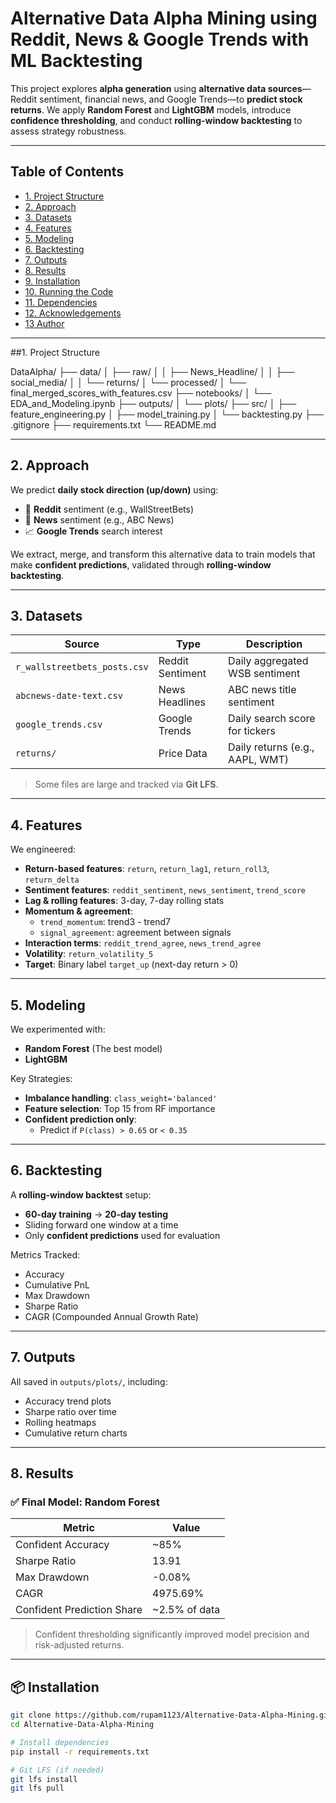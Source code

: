 #  Alternative Data Alpha Mining using Reddit, News & Google Trends with ML Backtesting

This project explores **alpha generation** using **alternative data sources**—Reddit sentiment, financial news, and Google Trends—to **predict stock returns**. We apply **Random Forest** and **LightGBM** models, introduce **confidence thresholding**, and conduct **rolling-window backtesting** to assess strategy robustness.

---

##  Table of Contents

- [1. Project Structure](#-project-structure)
- [2. Approach](#-approach)
- [3. Datasets](#️-datasets)
- [4. Features](#️-features)
- [5. Modeling](#-modeling)
- [6. Backtesting](#-backtesting)
- [7. Outputs](#-outputs)
- [8. Results](#-results)
- [9. Installation](#-installation)
- [10. Running the Code](#-running-the-code)
- [11. Dependencies](#-dependencies)
- [12. Acknowledgements](#-acknowledgements)
- [13 Author](#-author)

---

##1.  Project Structure

DataAlpha/
├── data/
│ ├── raw/
│ │ ├── News_Headline/
│ │ ├── social_media/
│ │ └── returns/
│ └── processed/
│ └── final_merged_scores_with_features.csv
├── notebooks/
│ └── EDA_and_Modeling.ipynb
├── outputs/
│ └── plots/
├── src/
│ ├── feature_engineering.py
│ ├── model_training.py
│ └── backtesting.py
├── .gitignore
├── requirements.txt
└── README.md


---

## 2. Approach

We predict **daily stock direction (up/down)** using:

- 🧵 **Reddit** sentiment (e.g., WallStreetBets)
- 📰 **News** sentiment (e.g., ABC News)
- 📈 **Google Trends** search interest

We extract, merge, and transform this alternative data to train models that make **confident predictions**, validated through **rolling-window backtesting**.

---

## 3. Datasets

| Source                       | Type             | Description                     |
| ---------------------------- | ---------------- | ------------------------------- |
| `r_wallstreetbets_posts.csv` | Reddit Sentiment | Daily aggregated WSB sentiment  |
| `abcnews-date-text.csv`      | News Headlines   | ABC news title sentiment        |
| `google_trends.csv`          | Google Trends    | Daily search score for tickers  |
| `returns/`                   | Price Data       | Daily returns (e.g., AAPL, WMT) |

>  Some files are large and tracked via **Git LFS**.

---

## 4. Features

We engineered:

- **Return-based features**: `return`, `return_lag1`, `return_roll3`, `return_delta`
- **Sentiment features**: `reddit_sentiment`, `news_sentiment`, `trend_score`
- **Lag & rolling features**: 3-day, 7-day rolling stats
- **Momentum & agreement**:
  - `trend_momentum`: trend3 - trend7
  - `signal_agreement`: agreement between signals
- **Interaction terms**: `reddit_trend_agree`, `news_trend_agree`
- **Volatility**: `return_volatility_5`
- **Target**: Binary label `target_up` (next-day return > 0)

---

## 5. Modeling

We experimented with:

- **Random Forest** (The best model)
- **LightGBM**

 Key Strategies:

- **Imbalance handling**: `class_weight='balanced'`
- **Feature selection**: Top 15 from RF importance
- **Confident prediction only**:
  - Predict if `P(class) > 0.65` or `< 0.35`

---

## 6. Backtesting

A **rolling-window backtest** setup:

-  **60-day training** →  **20-day testing**
- Sliding forward one window at a time
- Only **confident predictions** used for evaluation

 Metrics Tracked:

- Accuracy
- Cumulative PnL
- Max Drawdown
- Sharpe Ratio
- CAGR (Compounded Annual Growth Rate)

---

## 7. Outputs

All saved in `outputs/plots/`, including:

- Accuracy trend plots
- Sharpe ratio over time
- Rolling heatmaps
- Cumulative return charts

---

## 8. Results

### ✅ Final Model: Random Forest

| Metric                     | Value          |
| -------------------------- | -------------- |
| Confident Accuracy         | ~85%           |
| Sharpe Ratio               | 13.91          |
| Max Drawdown               | -0.08%         |
| CAGR                       | 4975.69%       |
| Confident Prediction Share | ~2.5% of data  |

>  Confident thresholding significantly improved model precision and risk-adjusted returns.

---

## 📦 Installation

```bash
git clone https://github.com/rupam1123/Alternative-Data-Alpha-Mining.git
cd Alternative-Data-Alpha-Mining

# Install dependencies
pip install -r requirements.txt

# Git LFS (if needed)
git lfs install
git lfs pull
```

